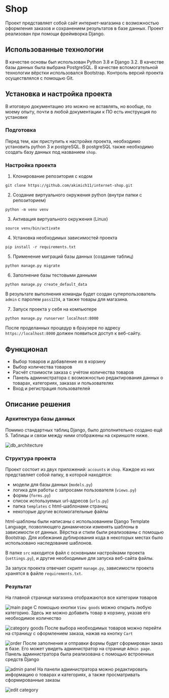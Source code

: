 # Shop
Проект представляет собой сайт интернет-магазина с возможностью оформления заказов и сохранением результатов в базе данных. 
Проект реализован при помощи фреймворка Django.

## Использованные технологии
В качестве основы был использован Python 3.8 и Django 3.2. В качестве базы данных была выбрана PostgreSQL. 
В качестве вспомогательной технологии вёрстки использовался Bootstrap. Контроль версий проекта осуществлялся с помощью Git.

## Установка и настройка проекта
В итоговую документацию это можно не вставлять, но вообще, по моему опыту, 
почти в любой документации к ПО есть инструкция по установке
### Подготовка
Перед тем, как приступить к настройке проекта, необходимо установить 
python 3 и postgreSQL. В postgreSQL также необходимо создать базу данных под названием `shop`.

### Настройка проекта
1. Клонирование репозитория с кодом
```
git clone https://github.com/akimich11/internet-shop.git
```
2. Создание виртуального окружения python (внутри папки с репозиторием)
```
python -m venv venv
```
3. Активация виртуального окружения (Linux)
```
source venv/bin/activate
```
4. Установка необходимых зависимостей проекта
```
pip install -r requirements.txt
```
5. Применение миграций базы данных (создание таблиц)
```
python manage.py migrate
```
6. Заполнение базы тестовыми данными
```
python manage.py create_default_data
```
В результате выполнения команды будет создан суперпользователь `admin` с паролем `pass1234`, 
а также товары для магазина.

7. Запуск проекта у себя на компьютере
```
python manage.py runserver localhost:8000
```
После проделанных процедур в браузере по адресу `https://localhost:8000` должен появиться доступ к веб-сайту.


## Функционал
* Выбор товаров и добавление их в корзину
* Выбор количества товаров
* Расчёт стоимости заказа с учётом количества товаров
* Панель администратора с возможностью редактирования данных о товарах, категориях, заказах и пользователях
* Вход и регистрация пользователей


## Описание решения

### Архитектура базы данных
Помимо стандартных таблиц Django, было дополнительно создано ещё 5. 
Таблицы и связи между ними отображены на скриншоте ниже.

![db_architecture](screenshots/db_arch.png)


### Структура проекта
Проект состоит из двух приложений: `accounts` и `shop`. Каждое из них представляет собой папку, в которой 
находятся:
* модели для базы данных (`models.py`)
* логика для работы с запросами пользователя (`views.py`) 
* формы (`forms.py`)
* список используемых url-адресов (`urls.py`)
* папка `templates` с html-шаблонами страниц
* некоторые другие вспомогательные файлы

html-шаблоны были написаны с использованием Django Template Language, позволяющего динамически изменять шаблоны в 
зависимости от данных. Вёрстка и стили были реализованы с помощью Bootstrap. Для избежания дублирования кода в некоторых
местах было использовано наследование шаблонов.

В папке `src` находится файл с основными настройками проекта (`settings.py`), и другие необходимые для запуска
веб-сайта файлы.

За запуск проекта отвечает скрипт `manage.py`, зависимости проекта хранятся в файле `requirements.txt`.

### Результат
На главной странице магазина отображаются все категории товаров

![main page](screenshots/main_page.png)
С помощью кнопки `View goods` можно открыть любую категорию. Здесь же можно добавить товар в корзину, 
указав его необходимое количество

![category goods](screenshots/goods.png)
После выбора необходимых товаров можно перейти на страницу с оформлением заказа, нажав на кнопку `Cart`

![order](screenshots/order.png)
После заполнения и отправки формы будет сформирован заказ в базе. Его может увидеть администратор на странице `Admin page`.
Панель администратора была реализована с помощью встроенных средств Django

![admin panel](screenshots/admin_panel.png)
На панели администратора можно редактировать информацию о товарах и категориях, а также просматривать сформированные заказы

![edit category](screenshots/edit_category.png)
